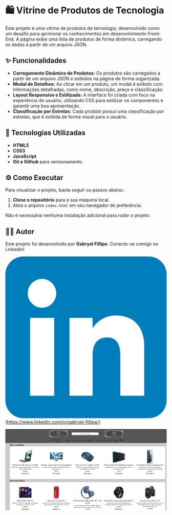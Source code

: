 ﻿# 🛍️ Vitrine de Produtos de Tecnologia

Este projeto é uma vitrine de produtos de tecnologia, desenvolvido como um desafio para aprimorar os conhecimentos em desenvolvimento Front-End. A página exibe uma lista de produtos de forma dinâmica, carregando os dados a partir de um arquivo JSON.

## ✨ Funcionalidades

  - **Carregamento Dinâmico de Produtos:** Os produtos são carregados a partir de um arquivo JSON e exibidos na página de forma organizada.
  - **Modal de Detalhes:** Ao clicar em um produto, um modal é exibido com informações detalhadas, como nome, descrição, preço e classificação.
  - **Layout Responsivo e Estilizado:** A interface foi criada com foco na experiência do usuário, utilizando CSS para estilizar os componentes e garantir uma boa apresentação.
  - **Classificação por Estrelas:** Cada produto possui uma classificação por estrelas, que é exibida de forma visual para o usuário.

## 🚀 Tecnologias Utilizadas

  - **HTML5**
  - **CSS3**
  - **JavaScript**
  - **Git e Github** para versionamento.

## ⚙️ Como Executar

Para visualizar o projeto, basta seguir os passos abaixo:

1.  **Clone o repositório** para a sua máquina local.
2.  Abra o arquivo `index.html` em seu navegador de preferência.

Não é necessária nenhuma instalação adicional para rodar o projeto.

## 👨‍💻 Autor

Este projeto foi desenvolvido por **Gabryel Fillipe**. Conecte-se comigo no LinkedIn\!

![](./img/LinkedIn_icon.svg.png)(https://www.linkedin.com/in/gabryel-fillipe/)

![](./img/produtos.png)